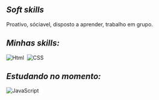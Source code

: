 
## *Soft skills*
Proativo, sóciavel, disposto a aprender, trabalho em grupo.

## *Minhas skills:*
![Html](https://img.shields.io/badge/-Html-0D1117?style=for-the-badge&logo=HTML5&labelColor=0D1117)&nbsp;
![CSS](https://img.shields.io/badge/-CSS-0D1117?style=for-the-badge&logo=CSS3&logoColor=1572B6&labelColor=0D1117)&nbsp;

## *Estudando no momento:* 

![JavaScript](https://img.shields.io/badge/-JavaScript-0D1117?style=for-the-badge&logo=javascript&labelColor=0D1117)&nbsp;
